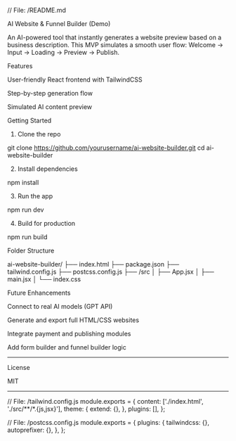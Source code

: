 // File: /README.md

AI Website & Funnel Builder (Demo)

An AI-powered tool that instantly generates a website preview based on a business description. This MVP simulates a smooth user flow: Welcome → Input → Loading → Preview → Publish.

Features

User-friendly React frontend with TailwindCSS

Step-by-step generation flow

Simulated AI content preview


Getting Started

1. Clone the repo

git clone https://github.com/yourusername/ai-website-builder.git
cd ai-website-builder

2. Install dependencies

npm install

3. Run the app

npm run dev

4. Build for production

npm run build

Folder Structure

ai-website-builder/
├── index.html
├── package.json
├── tailwind.config.js
├── postcss.config.js
├── /src
│   ├── App.jsx
│   ├── main.jsx
│   └── index.css

Future Enhancements

Connect to real AI models (GPT API)

Generate and export full HTML/CSS websites

Integrate payment and publishing modules

Add form builder and funnel builder logic



---

License

MIT


---

// File: /tailwind.config.js module.exports = { content: ['./index.html', './src/**/*.{js,jsx}'], theme: { extend: {}, }, plugins: [], };

// File: /postcss.config.js module.exports = { plugins: { tailwindcss: {}, autoprefixer: {}, }, };

